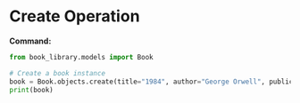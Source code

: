 # Create Operation

**Command:**

```python
from book_library.models import Book

# Create a book instance
book = Book.objects.create(title="1984", author="George Orwell", publication_year=1949)
print(book)
